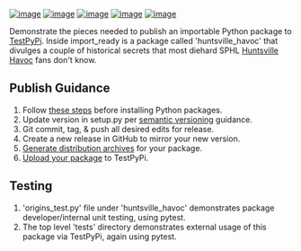 [![image](https://img.shields.io/github/license/dksmiffs/import_ready.svg)](https://github.com/dksmiffs/import_ready)
[![image](https://img.shields.io/github/release/dksmiffs/import_ready.svg)](https://github.com/dksmiffs/import_ready/releases)
[![image](https://img.shields.io/travis/dksmiffs/import_ready.svg)](https://travis-ci.org/dksmiffs/import_ready)
[![image](https://img.shields.io/codecov/c/github/dksmiffs/import_ready.svg)](https://codecov.io/gh/dksmiffs/import_ready)
[![image](https://img.shields.io/codacy/grade/d02f4f80df0445738821c692f4bbe16f.svg)](https://app.codacy.com/project/dksmiffs/import_ready/dashboard)

Demonstrate the pieces needed to publish an importable Python package to [TestPyPi][1].  Inside import\_ready is a package called 'huntsville\_havoc' that divulges a couple of historical secrets that most diehard SPHL [Huntsville Havoc][6] fans don't know.

## Publish Guidance
1.  Follow [these steps][2] before installing Python packages.
2.  Update version in setup.py per [semantic versioning][3] guidance.
3.  Git commit, tag, & push all desired edits for release.
4.  Create a new release in GitHub to mirror your new version.
5.  [Generate distribution archives][4] for your package.
6.  [Upload your package][5] to TestPyPi.

## Testing
1.  'origins\_test.py' file under 'huntsville\_havoc' demonstrates package developer/internal unit testing, using pytest.
2.  The top level 'tests' directory demonstrates external usage of this package via TestPyPi, again using pytest.

[1]: https://test.pypi.org/
[2]: https://packaging.python.org/tutorials/installing-packages/#requirements-for-installing-packages
[3]: https://semver.org/
[4]: https://packaging.python.org/tutorials/packaging-projects/#generating-distribution-archives
[5]: https://packaging.python.org/tutorials/packaging-projects/#uploading-the-distribution-archives
[6]: http://huntsvillehavoc.com
